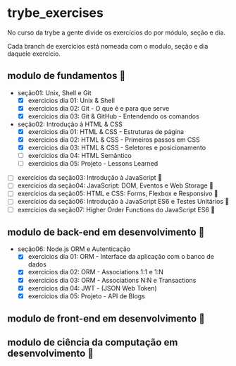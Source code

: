 # trybe_exercises

No curso da trybe a gente divide os exercícios do por módulo, seção e dia.

Cada branch de exercícios está nomeada com o modulo, seção e dia daquele exercício.

## modulo de fundamentos :construction:

- seção01: Unix, Shell e Git
  - [x] exercicios dia 01: Unix & Shell
  - [x] exercicios dia 02: Git - O que é e para que serve
  - [x] exercicios dia 03: Git & GitHub - Entendendo os comandos

- seção02: Introdução à HTML & CSS
  - [x] exercicios dia 01: HTML & CSS - Estruturas de página
  - [x] exercicios dia 02: HTML & CSS - Primeiros passos em CSS
  - [x] exercicios dia 03: HTML & CSS - Seletores e posicionamento
  - [ ] exercicios dia 04: HTML Semântico
  - [ ] exercicios dia 05: Projeto - Lessons Learned

- [ ] exercícios da seção03: Introdução à JavaScript :rotating_light:
- [ ] exercícios da seção04: JavaScript: DOM, Eventos e Web Storage :rotating_light:
- [ ] exercícios da seção05: HTML e CSS: Forms, Flexbox e Responsivo :rotating_light:
- [ ] exercícios da seção06: Introdução à JavaScript ES6 e Testes Unitários :rotating_light:
- [ ] exercícios da seção07: Higher Order Functions do JavaScript ES6 :rotating_light:

## modulo de back-end em desenvolvimento :construction:

- seção06: Node.js ORM e Autenticação
  - [x] exercicios dia 01: ORM - Interface da aplicação com o banco de dados
  - [x] exercicios dia 02: ORM - Associations 1:1 e 1:N
  - [x] exercicios dia 03: ORM - Associations N:N e Transactions
  - [x] exercicios dia 04: JWT - (JSON Web Token)
  - [x] exercicios dia 05: Projeto - API de Blogs

## modulo de front-end em desenvolvimento :construction:

## modulo de ciência da computação em desenvolvimento :construction:

